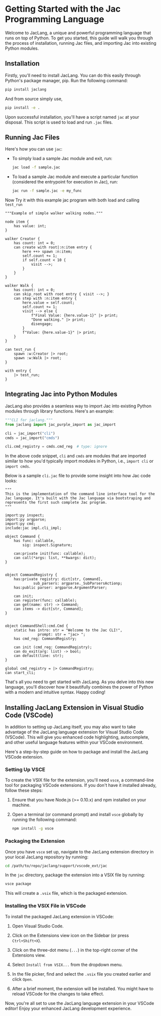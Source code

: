 # Getting Started with the Jac Programming Language

Welcome to JacLang, a unique and powerful programming language that runs on top of Python. To get you started, this guide will walk you through the process of installation, running Jac files, and importing Jac into existing Python modules.

## Installation

Firstly, you'll need to install JacLang. You can do this easily through Python's package manager, pip. Run the following command:

```bash
pip install jaclang
```

And from source simply use,

```bash
pip install -e .
```

Upon successful installation, you'll have a script named `jac` at your disposal. This script is used to load and run `.jac` files.

## Running Jac Files

Here's how you can use `jac`:

- To simply load a sample Jac module and exit, run:
    ```bash
    jac load -f sample.jac
    ```

- To load a sample Jac module and execute a particular function (considered the entrypoint for execution in Jac), run:
    ```bash
    jac run -f sample.jac -e my_func
    ```

Now Try it with this example jac program with both load and calling `test_run`

```jac
"""Example of simple walker walking nodes."""

node item {
    has value: int;
}

walker Creator {
    has count: int = 0;
    can create with root|:n:item entry {
        here ++> spawn :n:item;
        self.count += 1;
        if self.count < 10 {
            visit -->;
        }
    }
}

walker Walk {
    has count: int = 0;
    can skip_root with root entry { visit -->; }
    can step with :n:item entry {
        here.value = self.count;
        self.count += 1;
        visit --> else {
            f"Final Value: {here.value-1}" |> print;
            "Done walking." |> print;
            disengage;
        }
        f"Value: {here.value-1}" |> print;
    }
}

can test_run {
    spawn :w:Creator |> root;
    spawn :w:Walk |> root;
}

with entry {
    |> test_run;
}
```

## Integrating Jac into Python Modules

JacLang also provides a seamless way to import Jac into existing Python modules through library functions. Here's an example:

```python
"""CLI for jaclang."""
from jaclang import jac_purple_import as jac_import

cli = jac_import("cli")
cmds = jac_import("cmds")

cli.cmd_registry = cmds.cmd_reg  # type: ignore
```

In the above code snippet, `cli` and `cmds` are modules that are imported similar to how you'd typically import modules in Python, i.e., `import cli` or `import cmds`.

Below is a sample `cli.jac` file to provide some insight into how Jac code looks:

```jac
"""
This is the implementation of the command line interface tool for the
Jac language. It's built with the Jac language via bootstraping and
represents the first such complete Jac program.
"""

import:py inspect;
import:py argparse;
import:py cmd;
include:jac impl.cli_impl;

object Command {
    has func: callable,
        sig: inspect.Signature;

    can:private init(func: callable);
    can call(*args: list, **kwargs: dict);
}


object CommandRegistry {
    has:private registry: dict[str, Command],
             sub_parsers: argparse._SubParsersActionp;
    has:public parser: argparse.ArgumentParser;

    can init;
    can register(func: callable);
    can get(name: str) -> Command;
    can items -> dict[str, Command];
}


object CommandShell:cmd.Cmd {
    static has intro: str = "Welcome to the Jac CLI!",
               prompt: str = "jac> ";
    has cmd_reg: CommandRegistry;

    can init (cmd_reg: CommandRegistry);
    can do_exit(arg: list) -> bool;
    can default(line: str);
}

global cmd_registry = |> CommandRegistry;
can start_cli;
```

That's all you need to get started with JacLang. As you delve into this new language, you'll discover how it beautifully combines the power of Python with a modern and intuitive syntax. Happy coding!

## Installing JacLang Extension in Visual Studio Code (VSCode)

In addition to setting up JacLang itself, you may also want to take advantage of the JacLang language extension for Visual Studio Code (VSCode). This will give you enhanced code highlighting, autocomplete, and other useful language features within your VSCode environment.

Here's a step-by-step guide on how to package and install the JacLang VSCode extension.

### Setting Up VSCE

To create the VSIX file for the extension, you'll need `vsce`, a command-line tool for packaging VSCode extensions. If you don't have it installed already, follow these steps:

1. Ensure that you have Node.js (>= 0.10.x) and npm installed on your machine.

2. Open a terminal (or command prompt) and install `vsce` globally by running the following command:

    ```bash
    npm install -g vsce
    ```

### Packaging the Extension

Once you have `vsce` set up, navigate to the JacLang extension directory in your local JacLang repository by running:

```bash
cd /path/to/repo/jaclang/support/vscode_ext/jac
```

In the `jac` directory, package the extension into a VSIX file by running:

```bash
vsce package
```

This will create a `.vsix` file, which is the packaged extension.

### Installing the VSIX File in VSCode

To install the packaged JacLang extension in VSCode:

1. Open Visual Studio Code.

2. Click on the Extensions view icon on the Sidebar (or press `Ctrl+Shift+X`).

3. Click on the three-dot menu (`...`) in the top-right corner of the Extensions view.

4. Select `Install from VSIX...` from the dropdown menu.

5. In the file picker, find and select the `.vsix` file you created earlier and click `Open`.

6. After a brief moment, the extension will be installed. You might have to reload VSCode for the changes to take effect.

Now, you're all set to use the JacLang language extension in your VSCode editor! Enjoy your enhanced JacLang development experience.
